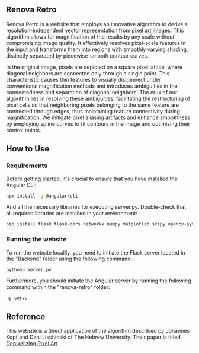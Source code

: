 ## Renova Retro

Renova Retro is a website that employs an innovative algorithm to derive a resolution-independent vector representation from pixel art images. This algorithm allows for magnification of the results by any scale without compromising image quality. It effectively resolves pixel-scale features in the input and transforms them into regions with smoothly varying shading, distinctly separated by piecewise-smooth contour curves.

In the original image, pixels are depicted on a square pixel lattice, where diagonal neighbors are connected only through a single point. This characteristic causes thin features to visually disconnect under conventional magnification methods and introduces ambiguities in the connectedness and separation of diagonal neighbors. The crux of our algorithm lies in resolving these ambiguities, facilitating the restructuring of pixel cells so that neighboring pixels belonging to the same feature are connected through edges, thus maintaining feature connectivity during magnification. We mitigate pixel aliasing artifacts and enhance smoothness by employing spline curves to fit contours in the image and optimizing their control points.

## How to Use

### Requirements

Before getting started, it's crucial to ensure that you have installed the Angular CLI:

```bash
npm install -g @angular/cli
```

And all the necessary libraries for executing server.py. Double-check that all required libraries are installed in your environment:

```bash
pip install flask flask-cors networkx numpy matplotlib scipy opencv-python-headless

```

### Running the website

To run the website locallly, you need to initiate the Flask server located in the "Backend" folder using the following command:

```bash
python3 server.py
```

Furthermore, you should initiate the Angular server by running the following command within the "renova-retro" folder:

```bash
ng serve
```

## Reference

This website is a direct application of the algorithm described by Johannes Kopf and Dani Lischinski of The Hebrew University. Their paper is titled [Depixelizing Pixel Art](https://johanneskopf.de/publications/pixelart/)
